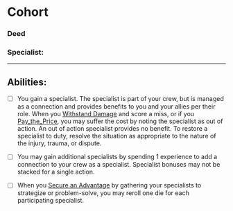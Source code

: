 # Cohort
### Deed
### Specialist:
<hr>

## Abilities:
- [ ] You gain a specialist. The specialist is part of your crew, but is managed as a connection and provides benefits to you and your allies per their role. When you [Withstand Damage](Withstand_Damage.md) and score a miss, or if you [Pay_the_Price](Pay_the_Price.md), you may suffer the cost by noting the specialist as out of action. An out of action specialist provides no benefit. To restore a specialist to duty, resolve the situation as appropriate to the nature of the injury, trauma, or dispute.

- [ ] You may gain additional specialists by spending 1 experience to add a connection to your crew as a specialist. Specialist bonuses may not be stacked for a single action.

- [ ] When you [Secure an Advantage](40_Mechanics/Moves/Adventure/Secure_an_Advantage.md) by gathering your specialists to strategize or problem-solve, you may reroll one die for each participating specialist.


